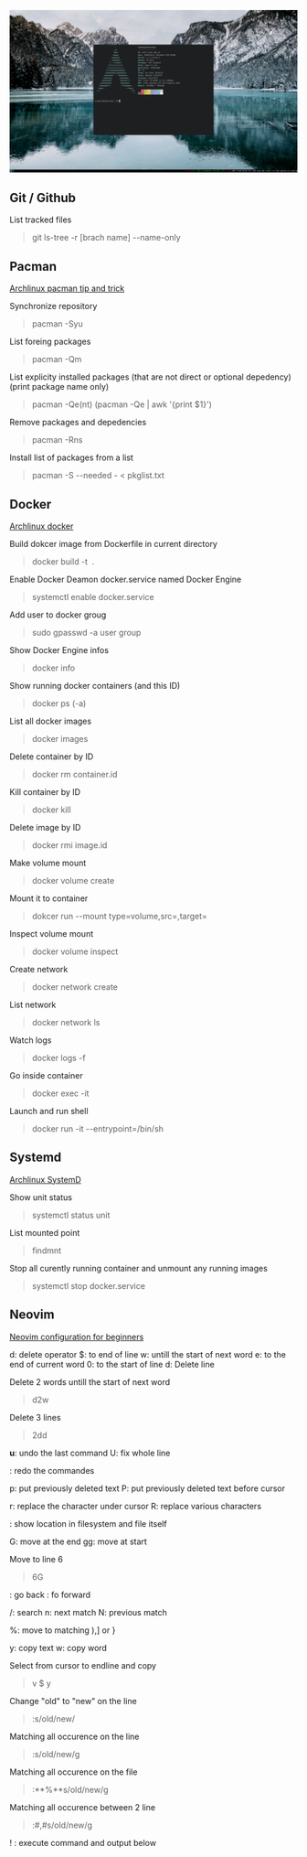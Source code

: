 ![archlinux](https://github.com/BeltaL0wda/dotfiles/blob/main/.dotfile.png)

## Git / Github

List tracked files
> git ls-tree -r [brach name] --name-only

## Pacman

[Archlinux pacman tip and trick](https://wiki.archlinux.org/title/pacman/Tips_and_tricks)

Synchronize repository
> pacman -Syu

List foreing packages
> pacman -Qm

List explicity installed packages (that are not direct or optional depedency) (print package name only)
> pacman -Qe(nt) (pacman -Qe | awk '{print $1}')

Remove packages and depedencies
> pacman -Rns

Install list of packages from a list
> pacman -S --needed - < pkglist.txt

## Docker

[Archlinux docker](https://wiki.archlinux.org/title/docker)

Build dokcer image from Dockerfile in current directory
> docker build -t <image tag name> . 

Enable Docker Deamon docker.service named Docker Engine
> systemctl enable docker.service

Add user to docker groug
> sudo gpasswd -a user group

Show Docker Engine infos
> docker info

Show running docker containers (and this ID)
> docker ps (-a)

List all docker images
> docker images

Delete container by ID
> docker rm container.id

Kill container by ID
> docker kill <container id>

Delete image by ID
> docker rmi image.id

Make volume mount
> docker volume create <volume name>

Mount it to container
> dokcer run --mount type=volume,src=<volume name>,target=<container dir> <image name>

Inspect volume mount
> docker volume inspect

Create network
> docker network create <network name>

List network
> docker network ls

Watch logs
> docker logs -f <container-id>

Go inside container
> docker exec -it <container-id> <command>

Launch and run shell
> docker run -it --entrypoint=/bin/sh <image name>

## Systemd
[Archlinux SystemD](https://wiki.archlinux.org/title/systemd)

Show unit status
> systemctl status unit

List mounted point
> findmnt

Stop all curently running container and unmount any running images
> systemctl stop docker.service 

## Neovim
[Neovim configuration for beginners](https://medium.com/geekculture/neovim-configuration-for-beginners-b2116dbbde84)

d: delete operator
	$: to end of line 
	w: untill the start of next word
	e: to the end of current word
	0: to the start of line
	d: Delete line

Delete 2 words untill the start of next word
> d2w

Delete 3 lines
> 2dd

**u**: undo the last command
	U: fix whole line

**<C-r>**: redo the commandes

p: put previously deleted text
P: put previously deleted text before cursor

r: replace the character under cursor
R: replace various characters

<C-g>: show location in filesystem and file itself
 
G: move at the end
gg: move at start

Move to line 6
> 6G

<C-o>: go back
<C-i>: fo forward

/: search
	n: next match
	N: previous match

%: move to matching ),] or }

y: copy text
	w: copy word

Select from cursor to endline and copy
> v
> $
> y

Change "old" to "new" on the line
> :s/old/new/

Matching all occurence on the line
> :s/old/new/g

Matching all occurence on the file
> :**%**s/old/new/g

Matching all occurence between 2 line
> :#,#s/old/new/g

!<command> : execute command and output below

